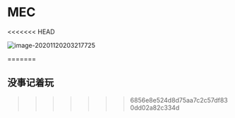 # MEC
<<<<<<< HEAD

![image-20201120203217725](D:\MEC\README.assets\image-20201120203217725.png)

=======
## 没事记着玩
>>>>>>> 6856e8e524d8d75aa7c2c57df830dd02a82c334d
